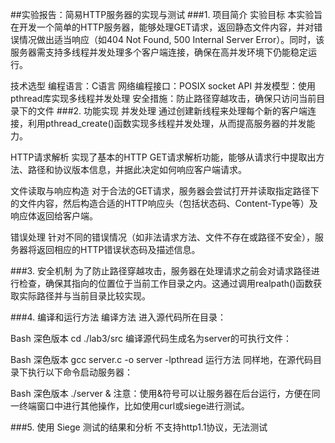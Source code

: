 ##实验报告：简易HTTP服务器的实现与测试
###1. 项目简介
实验目标
本实验旨在开发一个简单的HTTP服务器，能够处理GET请求，返回静态文件内容，并对错误情况做出适当响应（如404 Not Found, 500 Internal Server Error）。同时，该服务器需支持多线程并发处理多个客户端连接，确保在高并发环境下仍能稳定运行。

技术选型
编程语言：C语言
网络编程接口：POSIX socket API
并发模型：使用pthread库实现多线程并发处理
安全措施：防止路径穿越攻击，确保只访问当前目录下的文件
###2. 功能实现
并发处理
通过创建新线程来处理每个新的客户端连接，利用pthread_create()函数实现多线程并发处理，从而提高服务器的并发能力。

HTTP请求解析
实现了基本的HTTP GET请求解析功能，能够从请求行中提取出方法、路径和协议版本信息，并据此决定如何响应客户端请求。

文件读取与响应构造
对于合法的GET请求，服务器会尝试打开并读取指定路径下的文件内容，然后构造合适的HTTP响应头（包括状态码、Content-Type等）及响应体返回给客户端。

错误处理
针对不同的错误情况（如非法请求方法、文件不存在或路径不安全），服务器将返回相应的HTTP错误状态码及描述信息。

###3. 安全机制
为了防止路径穿越攻击，服务器在处理请求之前会对请求路径进行检查，确保其指向的位置位于当前工作目录之内。这通过调用realpath()函数获取实际路径并与当前目录比较实现。

###4. 编译和运行方法
编译方法
进入源代码所在目录：

Bash
深色版本
cd ./lab3/src
编译源代码生成名为server的可执行文件：

Bash
深色版本
gcc server.c -o server -lpthread
运行方法
同样地，在源代码目录下执行以下命令启动服务器：

Bash
深色版本
./server &
注意：使用&符号可以让服务器在后台运行，方便在同一终端窗口中进行其他操作，比如使用curl或siege进行测试。

###5. 使用 Siege 测试的结果和分析
不支持http1.1协议，无法测试


